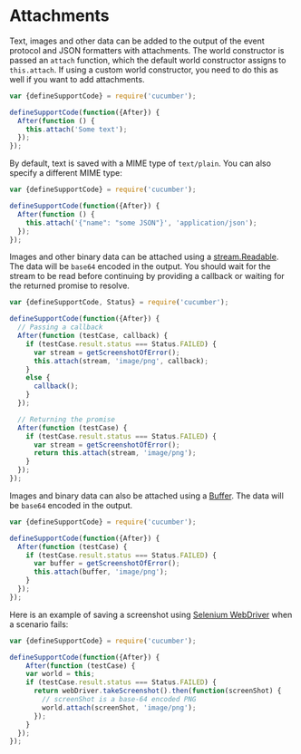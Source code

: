 # Attachments

Text, images and other data can be added to the output of the event protocol and JSON formatters with attachments.
The world constructor is passed an `attach` function,
which the default world constructor assigns to `this.attach`. If using a custom world constructor,
you need to do this as well if you want to add attachments.

```javascript
var {defineSupportCode} = require('cucumber');

defineSupportCode(function({After}) {
  After(function () {
    this.attach('Some text');
  });
});
```

By default, text is saved with a MIME type of `text/plain`.  You can also specify
a different MIME type:

```javascript
var {defineSupportCode} = require('cucumber');

defineSupportCode(function({After}) {
  After(function () {
    this.attach('{"name": "some JSON"}', 'application/json');
  });
});
```

Images and other binary data can be attached using a [stream.Readable](https://nodejs.org/api/stream.html).
The data will be `base64` encoded in the output.
You should wait for the stream to be read before continuing by providing a callback or waiting for the returned promise to resolve.

```javascript
var {defineSupportCode, Status} = require('cucumber');

defineSupportCode(function({After}) {
  // Passing a callback
  After(function (testCase, callback) {
    if (testCase.result.status === Status.FAILED) {
      var stream = getScreenshotOfError();
      this.attach(stream, 'image/png', callback);
    }
    else {
      callback();
    }
  });

  // Returning the promise
  After(function (testCase) {
    if (testCase.result.status === Status.FAILED) {
      var stream = getScreenshotOfError();
      return this.attach(stream, 'image/png');
    }
  });
});
```

Images and binary data can also be attached using a [Buffer](https://nodejs.org/api/buffer.html).
The data will be `base64` encoded in the output.

```javascript
var {defineSupportCode} = require('cucumber');

defineSupportCode(function({After}) {
  After(function (testCase) {
    if (testCase.result.status === Status.FAILED) {
      var buffer = getScreenshotOfError();
      this.attach(buffer, 'image/png');
    }
  });
});
```

Here is an example of saving a screenshot using [Selenium WebDriver](https://www.npmjs.com/package/selenium-webdriver)
when a scenario fails:

```javascript
var {defineSupportCode} = require('cucumber');

defineSupportCode(function({After}) {
    After(function (testCase) {
    var world = this;
    if (testCase.result.status === Status.FAILED) {
      return webDriver.takeScreenshot().then(function(screenShot) {
        // screenShot is a base-64 encoded PNG
        world.attach(screenShot, 'image/png');
      });
    }
  });
});
```

